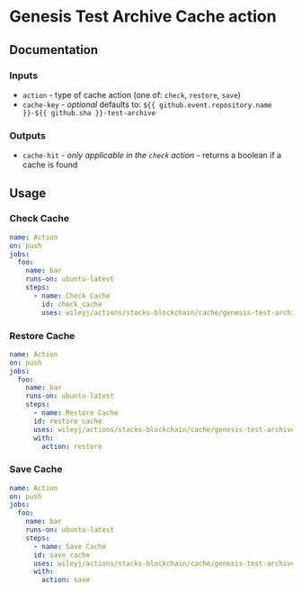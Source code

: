 # Genesis Test Archive Cache action

## Documentation

### Inputs

- `action` - type of cache action (one of: `check`, `restore`, `save`)
- `cache-key` - _optional_ defaults to: `${{ github.event.repository.name }}-${{ github.sha }}-test-archive`

### Outputs

- `cache-hit` - _only applicable in the `check` action_ - returns a boolean if a cache is found

## Usage

### Check Cache

```yaml
name: Action
on: push
jobs:
  foo:
    name: bar
    runs-on: ubuntu-latest
    steps:
      - name: Check Cache
        id: check_cache
        uses: wileyj/actions/stacks-blockchain/cache/genesis-test-archive@main
```

### Restore Cache

```yaml
name: Action
on: push
jobs:
  foo:
    name: bar
    runs-on: ubuntu-latest
    steps:
      - name: Restore Cache
      id: restore_cache
      uses: wileyj/actions/stacks-blockchain/cache/genesis-test-archive@main
      with:
        action: restore
```

### Save Cache

```yaml
name: Action
on: push
jobs:
  foo:
    name: bar
    runs-on: ubuntu-latest
    steps:
      - name: Save Cache
      id: save_cache
      uses: wileyj/actions/stacks-blockchain/cache/genesis-test-archive@main
      with:
        action: save
```
